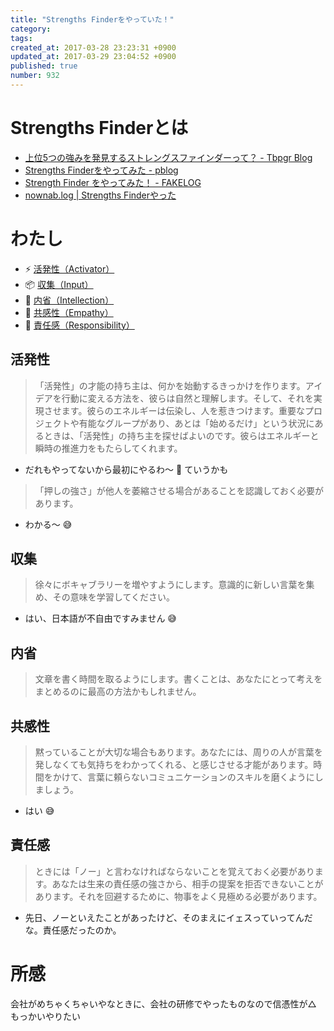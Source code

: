 ```yaml
---
title: "Strengths Finderをやっていた！"
category: 
tags: 
created_at: 2017-03-28 23:23:31 +0900
updated_at: 2017-03-29 23:04:52 +0900
published: true
number: 932
---
```


# Strengths Finderとは
* [上位5つの強みを発見するストレングスファインダーって？ \- Tbpgr Blog](http://tbpgr.hatenablog.com/entry/2016/12/31/174215)
* [Strengths Finderをやってみた \- pblog](http://ppworks.hatenablog.jp/entry/2017/03/27/000024)
* [Strength Finder をやってみた！ \- FAKELOG](http://blog.fakestarbaby.com/entry/2017/03/28/082018)
* [nownab\.log \| Strengths Finderやった](https://blog.nownabe.com/2017/03/28/661.html)

# わたし
* :zap: [活発性（Activator）](https://dk9zyhfatdvcy.cloudfront.net/public/pdf/ja-JP/Activator.pdf)
* :package: [収集（Input）](https://dk9zyhfatdvcy.cloudfront.net/public/pdf/ja-JP/Input.pdf)
* :thought_balloon: [内省（Intellection）](https://dk9zyhfatdvcy.cloudfront.net/public/pdf/ja-JP/Intellection.pdf)
* :revolving_hearts: [共感性（Empathy）](https://dk9zyhfatdvcy.cloudfront.net/public/pdf/ja-JP/Empathy.pdf)
* :triumph: [責任感（Responsibility）](https://dk9zyhfatdvcy.cloudfront.net/public/pdf/ja-JP/Responsibility.pdf)

## 活発性
>「活発性」の才能の持ち主は、何かを始動するきっかけを作ります。アイデアを行動に変える方法を、彼らは自然と理解します。そして、それを実現させます。彼らのエネルギーは伝染し、人を惹きつけます。重要なプロジェクトや有能なグループがあり、あとは「始めるだけ」という状況にあるときは、「活発性」の持ち主を探せばよいのです。彼らはエネルギーと瞬時の推進力をもたらしてくれます。

* だれもやってないから最初にやるわ〜 :raising_hand: ていうかも

> 「押しの強さ」が他人を萎縮させる場合があることを認識しておく必要があります。

* わかる〜 :sweat_smile: 

## 収集

> 徐々にボキャブラリーを増やすようにします。意識的に新しい言葉を集め、その意味を学習してください。

* はい、日本語が不自由ですみません :sweat_smile: 


## 内省

> 文章を書く時間を取るようにします。書くことは、あなたにとって考えをまとめるのに最高の方法かもしれません。


## 共感性

> 黙っていることが大切な場合もあります。あなたには、周りの人が言葉を発しなくても気持ちをわかってくれる、と感じさせる才能があります。時間をかけて、言葉に頼らないコミュニケーションのスキルを磨くようにしましょう。

* はい :sweat_smile: 

## 責任感

> ときには「ノー」と言わなければならないことを覚えておく必要があります。あなたは生来の責任感の強さから、相手の提案を拒否できないことがあります。それを回避するために、物事をよく見極める必要があります。

* 先日、ノーといえたことがあったけど、そのまえにイェスっていってんだな。責任感だったのか。

# 所感
会社がめちゃくちゃいやなときに、会社の研修でやったものなので信憑性が△
もっかいやりたい
